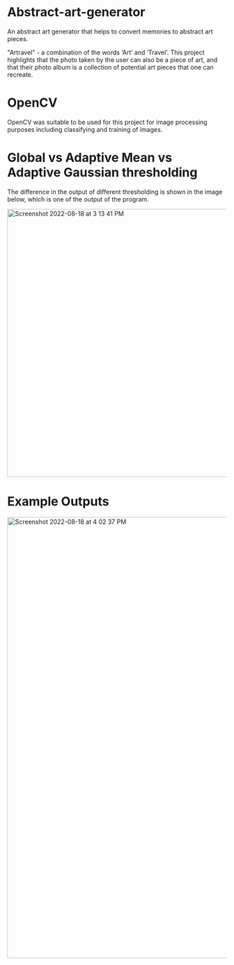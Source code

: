 # Abstract-art-generator
An abstract art generator that helps to convert memories to abstract art pieces. 

"Artravel" - a combination of the words ‘Art’ and ‘Travel’.
This project highlights that the photo taken by the user can also be a piece of art, and that their photo album is a collection of potential art pieces that one can recreate.


# OpenCV
OpenCV was suitable to be used for this project for image processing purposes including classifying and training of images.

# Global vs Adaptive Mean vs Adaptive Gaussian thresholding
The difference in the output of different thresholding is shown in the image below, which is one of the output of the program.

<img width="615" alt="Screenshot 2022-08-18 at 3 13 41 PM" src="https://user-images.githubusercontent.com/72700837/185332979-f1013dad-4e2a-4e8a-b35b-b39b484e9c73.png">

# Example Outputs

<img width="1012" alt="Screenshot 2022-08-18 at 4 02 37 PM" src="https://user-images.githubusercontent.com/72700837/185343539-a9f0281f-3b86-4971-9a1e-4c8c22ee8d30.png">
